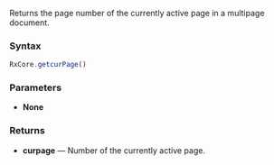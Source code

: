 Returns the page number of the currently active page in a multipage document.

### Syntax

```typescript
RxCore.getcurPage()
```

### Parameters

- **None**

### Returns

- **curpage** — Number of the currently active page.